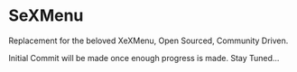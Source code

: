 # SeXMenu
Replacement for the beloved XeXMenu, Open Sourced, Community Driven.




Initial Commit will be made once enough progress is made. Stay Tuned...
